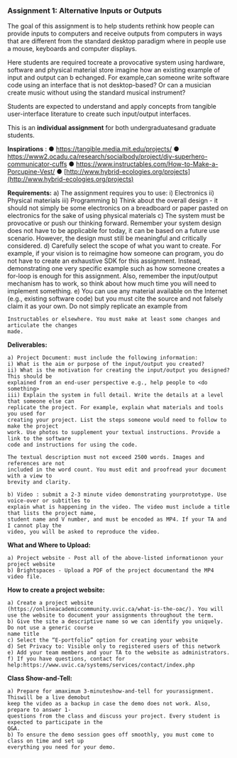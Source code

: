 ### Assignment 1: Alternative Inputs or Outputs

The goal of this assignment is to help students rethink how people can provide inputs to computers and
receive outputs from computers in ways that are different from the standard desktop paradigm where in
people use a mouse, keyboards and computer displays.

Here students are required tocreate a provocative system using hardware, software and physical
material store imagine how an existing example of input and output can b echanged. For example,can
someone write software code using an interface that is not desktop-based? Or can a musician create
music without using the standard musical instrument?

Students are expected to understand and apply concepts from tangible user-interface literature to create
such input/output interfaces.

This is an **individual assignment** for both undergraduatesand graduate students.

**Inspirations** :
● https://tangible.media.mit.edu/projects/
● https://www2.ocadu.ca/research/socialbody/project/diy-superhero-communicator-cuffs
● https://www.instructables.com/How-to-Make-a-Porcupine-Vest/
● [http://www.hybrid-ecologies.org/projects](http://www.hybrid-ecologies.org/projects)

**Requirements:**
a) The assignment requires you to use:
i) Electronics
ii) Physical materials
iii) Programming
b) Think about the overall design - it should not simply be some electronics on a breadboard or
paper pasted on electronics for the sake of using physical materials
c) The system must be provocative or push our thinking forward. Remember your system design
does not have to be applicable for today, it can be based on a future use scenario. However, the
design must still be meaningful and critically considered.
d) Carefully select the scope of what you want to create. For example, if your vision is to reimagine
how someone can program, you do not have to create an exhaustive SDK for this assignment.
Instead, demonstrating one very specific example such as how someone creates a for-loop is
enough for this assignment. Also, remember the input/output mechanism has to work, so think
about how much time you will need to implement something.
e) You can use any material available on the Internet (e.g., existing software code) but you must
cite the source and not falsely claim it as your own. Do not simply replicate an example from


```
Instructables or elsewhere. You must make at least some changes and articulate the changes
made.
```
**Deliverables:**

```
a) Project Document: must include the following information:
i) What is the aim or purpose of the input/output you created?
ii) What is the motivation for creating the input/output you designed? This should be
explained from an end-user perspective e.g., help people to <do something>
iii) Explain the system in full detail. Write the details at a level that someone else can
replicate the project. For example, explain what materials and tools you used for
creating your project. List the steps someone would need to follow to make the project
work. Use photos to supplement your textual instructions. Provide a link to the software
code and instructions for using the code.
```
```
The textual description must not exceed 2500 words. Images and references are not
included in the word count. You must edit and proofread your document with a view to
brevity and clarity.
```
```
b) Video : submit a 2-3 minute video demonstrating yourprototype. Use voice-over or subtitles to
explain what is happening in the video. The video must include a title that lists the project name,
student name and V number, and must be encoded as MP4. If your TA and I cannot play the
video, you will be asked to reproduce the video.
```
**What and Where to Upload:**

```
a) Project website - Post all of the above-listed informationon your project website
b) Brightspaces - Upload a PDF of the project documentand the MP4 video file.
```
**How to create a project website:**

```
a) Create a project website (https://onlineacademiccommunity.uvic.ca/what-is-the-oac/). You will
use the website to document your assignments throughout the term.
b) Give the site a descriptive name so we can identify you uniquely. Do not use a generic course
name title
c) Select the “E-portfolio” option for creating your website
d) Set Privacy to: Visible only to registered users of this network
e) Add your team members and your TA to the website as administrators.
f) If you have questions, contact for help:https://www.uvic.ca/systems/services/contact/index.php
```

**Class Show-and-Tell:**

```
a) Prepare for amaximum 3-minuteshow-and-tell for yourassignment. Thiswill be a live demobut
keep the video as a backup in case the demo does not work. Also, prepare to answer 1-
questions from the class and discuss your project. Every student is expected to participate in the
Q&A.
b) To ensure the demo session goes off smoothly, you must come to class on time and set up
everything you need for your demo.
```
